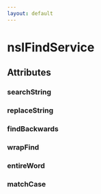 ```yaml
---
layout: default
---
```


# nsIFindService #

## Attributes ##

### searchString ###

### replaceString ###

### findBackwards ###

### wrapFind ###

### entireWord ###

### matchCase ###
